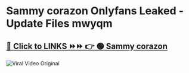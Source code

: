 
 # Sammy corazon Onlyfans Leaked - Update Files mwyqm

## <h2><a href="https://clipsfans.com/Sammy_corazon&ref=git">🔗 Click to LINKS ⏩⏩ 👉 🟢 Sammy corazon </a></h2>

<a href="https://clipsfans.com/Sammy_corazon&ref=git" rel="nofollow" data-target="animated-image.originalLink"><img src="https://i.ibb.co.com/xMMVF88/686577567.gif" alt="Viral Video Original" style="max-width: 100%; display: inline-block;" data-target="animated-image.originalImage"></a>

